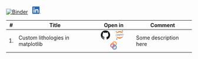 [![Binder](https://mybinder.org/badge_logo.svg)](https://mybinder.org/v2/gh/dlodola/public/HEAD) &nbsp; [<img src="./.logos/LI-In-Bug.png" height="20">](https://www.linkedin.com/in/domenico-lodola/)

|  #  | Title | Open in | Comment |
|:---:|-------|:-------:| --------|
| 1.  | Custom lithologies in matplotlib  | [<img src="./.logos/GitHub-Mark-32px.png" height="25">](https://github.com/dlodola/public/blob/main/Untitled.ipynb) &nbsp;&nbsp; [<img src="./.logos/jupyter-logo.png" height="25">](https://nbviewer.jupyter.org/github/dlodola/public/blob/main/Untitled.ipynb) &nbsp; [<img src="./.logos/binder-favicon.png" height="25">](https://mybinder.org/v2/gh/dlodola/public/main?filepath=Untitled.ipynb) | Some description here |
